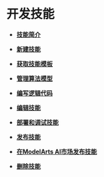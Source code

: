 # 开发技能<a name="hilens_02_0018"></a>

-   **[技能简介](技能简介.md)**  

-   **[新建技能](新建技能.md)**  

-   **[获取技能模板](获取技能模板.md)**  

-   **[管理算法模型](管理算法模型.md)**  

-   **[编写逻辑代码](编写逻辑代码.md)**  

-   **[编辑技能](编辑技能.md)**  

-   **[部署和调试技能](部署和调试技能.md)**  

-   **[发布技能](发布技能.md)**  

-   **[在ModelArts AI市场发布技能](在ModelArts-AI市场发布技能.md)**  

-   **[删除技能](删除技能.md)**  


